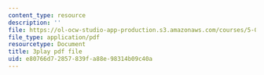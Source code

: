 ```yaml
---
content_type: resource
description: ''
file: https://ol-ocw-studio-app-production.s3.amazonaws.com/courses/5-07sc-biological-chemistry-i-fall-2013/e80766d72857839fa88e98314b09c40a_h20EdXcopeY.pdf
file_type: application/pdf
resourcetype: Document
title: 3play pdf file
uid: e80766d7-2857-839f-a88e-98314b09c40a
---
```


